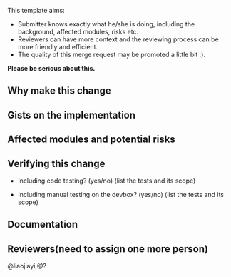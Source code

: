 
This template aims:

* Submitter knows exactly what he/she is doing, including the background, affected modules, risks etc.
* Reviewers can have more context and the reviewing process can be more friendly and efficient.
* The quality of this merge request may be promoted a little bit :).

**Please be serious about this.**


## Why make this change


## Gists on the implementation


## Affected modules and potential risks


## Verifying this change

* Including code testing? (yes/no)
(list the tests and its scope)


* Including manual testing on the devbox? (yes/no)
(list the tests and its scope)


## Documentation


## Reviewers(need to assign one more person)

@liaojiayi,@?


